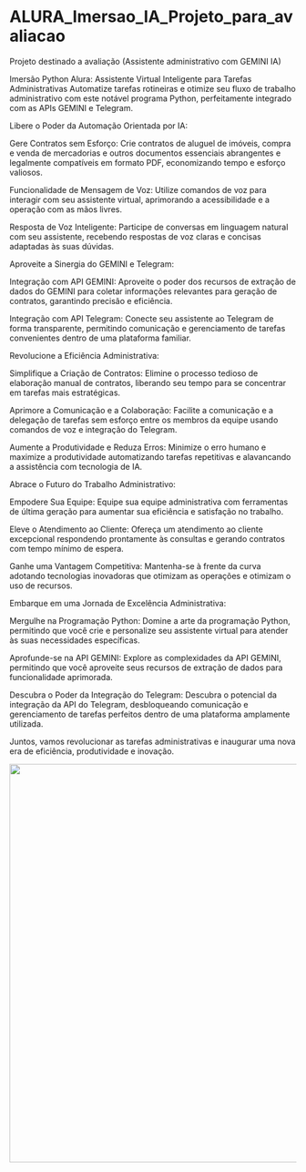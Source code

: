 # ALURA_Imersao_IA_Projeto_para_avaliacao
Projeto destinado a avaliação (Assistente administrativo com GEMINI IA)

Imersão Python Alura: Assistente Virtual Inteligente para Tarefas Administrativas
Automatize tarefas rotineiras e otimize seu fluxo de trabalho administrativo com este notável programa Python, perfeitamente integrado com as APIs GEMINI e Telegram.

Libere o Poder da Automação Orientada por IA:

Gere Contratos sem Esforço: Crie contratos de aluguel de imóveis, compra e venda de mercadorias e outros documentos essenciais abrangentes e legalmente compatíveis em formato PDF, economizando tempo e esforço valiosos.

Funcionalidade de Mensagem de Voz: Utilize comandos de voz para interagir com seu assistente virtual, aprimorando a acessibilidade e a operação com as mãos livres.

Resposta de Voz Inteligente: Participe de conversas em linguagem natural com seu assistente, recebendo respostas de voz claras e concisas adaptadas às suas dúvidas.

Aproveite a Sinergia do GEMINI e Telegram:

Integração com API GEMINI: Aproveite o poder dos recursos de extração de dados do GEMINI para coletar informações relevantes para geração de contratos, garantindo precisão e eficiência.

Integração com API Telegram: Conecte seu assistente ao Telegram de forma transparente, permitindo comunicação e gerenciamento de tarefas convenientes dentro de uma plataforma familiar.

Revolucione a Eficiência Administrativa:

Simplifique a Criação de Contratos: Elimine o processo tedioso de elaboração manual de contratos, liberando seu tempo para se concentrar em tarefas mais estratégicas.

Aprimore a Comunicação e a Colaboração: Facilite a comunicação e a delegação de tarefas sem esforço entre os membros da equipe usando comandos de voz e integração do Telegram.

Aumente a Produtividade e Reduza Erros: Minimize o erro humano e maximize a produtividade automatizando tarefas repetitivas e alavancando a assistência com tecnologia de IA.

Abrace o Futuro do Trabalho Administrativo:

Empodere Sua Equipe: Equipe sua equipe administrativa com ferramentas de última geração para aumentar sua eficiência e satisfação no trabalho.

Eleve o Atendimento ao Cliente: Ofereça um atendimento ao cliente excepcional respondendo prontamente às consultas e gerando contratos com tempo mínimo de espera.

Ganhe uma Vantagem Competitiva: Mantenha-se à frente da curva adotando tecnologias inovadoras que otimizam as operações e otimizam o uso de recursos.

Embarque em uma Jornada de Excelência Administrativa:

Mergulhe na Programação Python: Domine a arte da programação Python, permitindo que você crie e personalize seu assistente virtual para atender às suas necessidades específicas.

Aprofunde-se na API GEMINI: Explore as complexidades da API GEMINI, permitindo que você aproveite seus recursos de extração de dados para funcionalidade aprimorada.

Descubra o Poder da Integração do Telegram: Descubra o potencial da integração da API do Telegram, desbloqueando comunicação e gerenciamento de tarefas perfeitos dentro de uma plataforma amplamente utilizada.

Juntos, vamos revolucionar as tarefas administrativas e inaugurar uma nova era de eficiência, produtividade e inovação.

<div align="center">
<img src="https://github.com/Glauberrf/ALURA_Imersao_IA_Projeto_para_avaliacao/assets/22404885/cb5374ff-9a00-4c58-b677-e1ef9d68d594" width="700px" />
</div>

